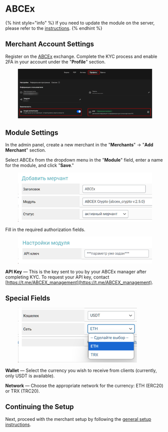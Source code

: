 # ABCEx

{% hint style="info" %}
If you need to update the module on the server, please refer to the [instructions](https://premium.gitbook.io/main/en/en/basic-settings/faq/updating-script-files-on-the-server/how-to-update-files-on-the-server#merchant-and-auto-payout-modules).
{% endhint %}

## Merchant Account Settings

Register on the [ABCEx](https://abcex.io/) exchange. Complete the KYC process and enable 2FA in your account under the "**Profile**" section.

<figure><img src="../../../.gitbook/assets/image (229)_eng.png" alt=""><figcaption></figcaption></figure>

## Module Settings

In the admin panel, create a new merchant in the "**Merchants**" -> "**Add Merchant**" section.

Select ABCEx from the dropdown menu in the "**Module**" field, enter a name for the module, and click "**Save**."

<figure><img src="../../../.gitbook/assets/image (227)_eng.png" alt="" width="459"><figcaption></figcaption></figure>

Fill in the required authorization fields.

<figure><img src="../../../.gitbook/assets/image (228)_eng.png" alt=""><figcaption></figcaption></figure>

**API Key** — This is the key sent to you by your ABCEx manager after completing KYC. To request your API key, contact [https://t.me/ABCEX_management](https://t.me/ABCEX_management).

## Special Fields

<figure><img src="../../../.gitbook/assets/image (230)_eng.png" alt="" width="376"><figcaption></figcaption></figure>

**Wallet** — Select the currency you wish to receive from clients (currently, only USDT is available).

**Network** — Choose the appropriate network for the currency: ETH (ERC20) or TRX (TRC20).

## Continuing the Setup

Next, proceed with the merchant setup by following the [general setup instructions](https://premium.gitbook.io/main/en/en/basic-settings/merchants-and-auto-payments/merchants/general-merchant-settings).